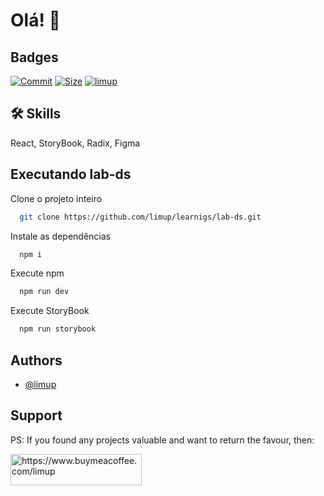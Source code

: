 # Olá! 👋

## Badges

[![Commit](https://img.shields.io/github/commit-activity/m/limup/learnigs)](https://img.shields.io/github/commit-activity/m/limup/learnigs)
[![Size](https://img.shields.io/github/repo-size/limup/learnigs)](https://img.shields.io/github/repo-size/limup/learnigs)
[![limup](https://img.shields.io/github/followers/limup?style=plastic)](https://img.shields.io/github/followers/limup?style=social)


## 🛠 Skills
React, StoryBook, Radix, Figma

## Executando lab-ds

Clone o projeto inteiro

```bash
  git clone https://github.com/limup/learnigs/lab-ds.git
```

Instale as dependências 

```bash
  npm i
```

Execute npm

```bash
  npm run dev
```

Execute StoryBook

```bash
  npm run storybook
```

## Authors

- [@limup](https://www.github.com/limup)

## Support

<p>PS: If you found any projects valuable and want to return the favour, then:</p>

<p><a href="https://www.buymeacoffee.com/https://www.buymeacoffee.com/limup"> <img align="left" src="https://cdn.buymeacoffee.com/buttons/v2/default-yellow.png" height="50" width="210" alt="https://www.buymeacoffee.com/limup" /></a></p>

